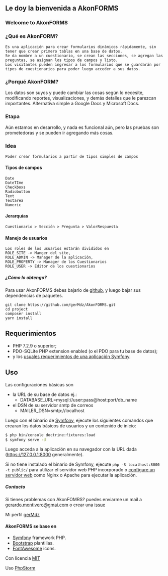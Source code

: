 ## Le doy la bienvenida a AkonFORMS
### Welcome to AkonFORMS

### ¿Qué es AkonFORM?

    Es una aplicación para crear formularios dinámicos rápidamente, sin tener que crear primero tablas en una base de datos.
    Se da nombre a un cuestionario, se crean las secciones, se agregan las preguntas, se asignan los tipos de campos y listo.
    Los visitantes pueden ingresar a los formularios que se guardarán por tipos de cuestionarios para poder luego acceder a sus datos.

### ¿Porqué AkonFORM?

Los datos son suyos y puede cambiar las cosas según lo necesite, modificando reportes, visualizaciones, y demás detalles que le parezcan importantes.
Alternativa simple a Google Docs y Microsoft Docs.

### Etapa

Aún estamos en desarrollo, y nada es funcional aún, pero las pruebas son prometedoras y se pueden ir agregando más cosas.


### Idea
    
    Poder crear formularios a partir de tipos simples de campos
    
    
#### Tipos de campos
    
    Date
    DateTIme
    Checkboxs
    Radiobutton
    Text
    Textarea
    Numeric
  
#### Jerarquías
    
    Cuestionario > Sección > Pregunta > ValorRespuesta
 
#### Manejo de usuarios 
  
    Los roles de los usuarios estarán divididos en
    ROLE_SITE -> Manger del site,
    ROLE_ADMIN -> Manager de la aplicación,
    ROLE_PROPERTY -> Manager de los Cuestionarios
    ROLE_USER -> Editor de los cuestionarios
    
##### ¿Cómo lo obtengo?

Para usar AkonFORMS debes bajarlo de [github][8], y luego bajar sus dependencias de paquetes. 

```
git clone https://github.com/gerMdz/AkonFORMS.git
cd project
composer install
yarn install 
```
Requerimientos
------------

* PHP 7.2.9 o superior;
* PDO-SQLite PHP extension enabled (o el PDO para tu base de datos);
* y los [usuales requerimientos de una aplicación Symfony][2].

Uso
-----

Las configuraciones básicas son 
* la URL de su base de datos ej.:
   * DATABASE_URL=mysql://user:pass@host:port/db_name 
* el DSN de su servidor smtp de correos
  * MAILER_DSN=smtp://localhost
     
Luego con el binario de [Symfony][4], ejecute los siguientes comandos que crearan los datos básicos de usuarios y un contenido de inicio:

```bash
$ php bin/console doctrine:fixtures:load
$ symfony serve -d
```

Luego acceda a la aplicación en su navegador con la URL dada (<https://127.0.0.1:8000> generalmente).

Si no tiene instalado el binario de Symfony, ejecute `php -S localhost:8000 -t public/`
para utilizar el servidor web PHP incorporado o [configure un servidor web][3] como Nginx o
Apache para ejecutar la aplicación.

 

##### Contacto

Si tienes problemas con AkonFOMRS? puedes enviarme un mail a [gerardo.montivero@gmai.com](mailto:gerardo.montivero@gmail.com) o crear una [issue](https://github.com/gerMdz/AkonFORMS/issues)

Mi perfil [gerMdz](https://github.com/gerMdz)

#### AkonFORMS se base en
- [Symfony][1] framework PHP.
- [Bootstrap](https://getbootstrap.com/) plantillas.
- [FontAwesome](https://fortawesome.github.io/Font-Awesome/) icons.

Con licencia [MIT](https://github.com/gerMdz/AkonFORMS/blob/main/LICENSE)

Uso [PhpStorm][5] 


[1]: https://symfony.com
[2]: https://symfony.com/doc/current/reference/requirements.html
[3]: https://symfony.com/doc/current/cookbook/configuration/web_server_configuration.html
[4]: https://symfony.com/download
[5]: https://jb.gg/OpenSource.
[6]: https://github.com/gerMdz/payunpile
[7]: https://germdz.github.io/incalinks/
[8]: https://github.com/gerMdz/AkonFORMS.git
    
